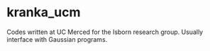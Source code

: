 # kranka_ucm
Codes written at UC Merced for the Isborn research group. Usually interface with Gaussian programs.
